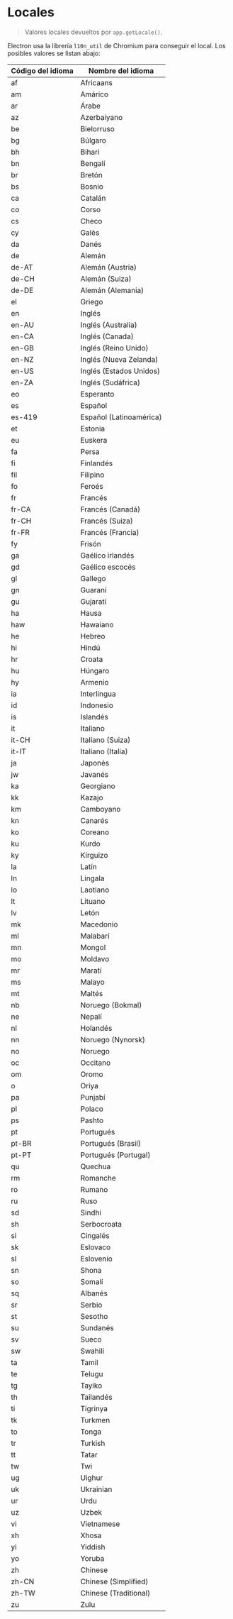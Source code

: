 # Locales

> Valores locales devueltos por `app.getLocale()`.

Electron usa la librería `l10n_util` de Chromium para conseguir el local. Los posibles valores se listan abajo:

| Código del idioma | Nombre del idioma       |
| ----------------- | ----------------------- |
| af                | Africaans               |
| am                | Amárico                 |
| ar                | Árabe                   |
| az                | Azerbaiyano             |
| be                | Bielorruso              |
| bg                | Búlgaro                 |
| bh                | Bihari                  |
| bn                | Bengalí                 |
| br                | Bretón                  |
| bs                | Bosnio                  |
| ca                | Catalán                 |
| co                | Corso                   |
| cs                | Checo                   |
| cy                | Galés                   |
| da                | Danés                   |
| de                | Alemán                  |
| de-AT             | Alemán (Austria)        |
| de-CH             | Alemán (Suiza)          |
| de-DE             | Alemán (Alemania)       |
| el                | Griego                  |
| en                | Inglés                  |
| en-AU             | Inglés (Australia)      |
| en-CA             | Inglés (Canada)         |
| en-GB             | Inglés (Reino Unido)    |
| en-NZ             | Inglés (Nueva Zelanda)  |
| en-US             | Inglés (Estados Unidos) |
| en-ZA             | Inglés (Sudáfrica)      |
| eo                | Esperanto               |
| es                | Español                 |
| es-419            | Español (Latinoamérica) |
| et                | Estonia                 |
| eu                | Euskera                 |
| fa                | Persa                   |
| fi                | Finlandés               |
| fil               | Filipino                |
| fo                | Feroés                  |
| fr                | Francés                 |
| fr-CA             | Francés (Canadá)        |
| fr-CH             | Francés (Suiza)         |
| fr-FR             | Francés (Francia)       |
| fy                | Frisón                  |
| ga                | Gaélico irlandés        |
| gd                | Gaélico escocés         |
| gl                | Gallego                 |
| gn                | Guaraní                 |
| gu                | Gujaratí                |
| ha                | Hausa                   |
| haw               | Hawaiano                |
| he                | Hebreo                  |
| hi                | Hindú                   |
| hr                | Croata                  |
| hu                | Húngaro                 |
| hy                | Armenio                 |
| ia                | Interlingua             |
| id                | Indonesio               |
| is                | Islandés                |
| it                | Italiano                |
| it-CH             | Italiano (Suiza)        |
| it-IT             | Italiano (Italia)       |
| ja                | Japonés                 |
| jw                | Javanés                 |
| ka                | Georgiano               |
| kk                | Kazajo                  |
| km                | Camboyano               |
| kn                | Canarés                 |
| ko                | Coreano                 |
| ku                | Kurdo                   |
| ky                | Kirguizo                |
| la                | Latín                   |
| ln                | Lingala                 |
| lo                | Laotiano                |
| lt                | Lituano                 |
| lv                | Letón                   |
| mk                | Macedonio               |
| ml                | Malabarí                |
| mn                | Mongol                  |
| mo                | Moldavo                 |
| mr                | Maratí                  |
| ms                | Malayo                  |
| mt                | Maltés                  |
| nb                | Noruego (Bokmal)        |
| ne                | Nepalí                  |
| nl                | Holandés                |
| nn                | Noruego (Nynorsk)       |
| no                | Noruego                 |
| oc                | Occitano                |
| om                | Oromo                   |
| o                 | Oriya                   |
| pa                | Punjabí                 |
| pl                | Polaco                  |
| ps                | Pashto                  |
| pt                | Portugués               |
| pt-BR             | Portugués (Brasil)      |
| pt-PT             | Portugués (Portugal)    |
| qu                | Quechua                 |
| rm                | Romanche                |
| ro                | Rumano                  |
| ru                | Ruso                    |
| sd                | Sindhi                  |
| sh                | Serbocroata             |
| si                | Cingalés                |
| sk                | Eslovaco                |
| sl                | Eslovenio               |
| sn                | Shona                   |
| so                | Somalí                  |
| sq                | Albanés                 |
| sr                | Serbio                  |
| st                | Sesotho                 |
| su                | Sundanés                |
| sv                | Sueco                   |
| sw                | Swahili                 |
| ta                | Tamil                   |
| te                | Telugu                  |
| tg                | Tayiko                  |
| th                | Tailandés               |
| ti                | Tigrinya                |
| tk                | Turkmen                 |
| to                | Tonga                   |
| tr                | Turkish                 |
| tt                | Tatar                   |
| tw                | Twi                     |
| ug                | Uighur                  |
| uk                | Ukrainian               |
| ur                | Urdu                    |
| uz                | Uzbek                   |
| vi                | Vietnamese              |
| xh                | Xhosa                   |
| yi                | Yiddish                 |
| yo                | Yoruba                  |
| zh                | Chinese                 |
| zh-CN             | Chinese (Simplified)    |
| zh-TW             | Chinese (Traditional)   |
| zu                | Zulu                    |